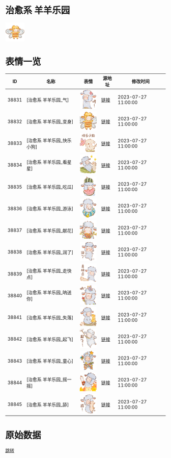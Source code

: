 # 治愈系 羊羊乐园

<img src="./cover.png" height="60" alt="cover" />

# 表情一览

|ID|名称|表情|源地址|修改时间|
|----|----|----|----|----|
|38831|[治愈系 羊羊乐园_气]|<img src="./pic/038831_%5B治愈系 羊羊乐园_气%5D.png" height="60" alt="气"/>|[链接](https://i0.hdslb.com/bfs/garb/4c4c0caa50fb179f7cf1684db0f6c799c18b9b06.png)|2023-07-27 11:00:00|
|38832|[治愈系 羊羊乐园_变身]|<img src="./pic/038832_%5B治愈系 羊羊乐园_变身%5D.png" height="60" alt="变身"/>|[链接](https://i0.hdslb.com/bfs/garb/3b1b2087e9a312fcf84822ac4c5af64a4b8bc0fd.png)|2023-07-27 11:00:00|
|38833|[治愈系 羊羊乐园_快乐小狗]|<img src="./pic/038833_%5B治愈系 羊羊乐园_快乐小狗%5D.png" height="60" alt="快乐小狗"/>|[链接](https://i0.hdslb.com/bfs/garb/a9445ec2606ba9526aaaf2419c34a4488492aa57.png)|2023-07-27 11:00:00|
|38834|[治愈系 羊羊乐园_看星星]|<img src="./pic/038834_%5B治愈系 羊羊乐园_看星星%5D.png" height="60" alt="看星星"/>|[链接](https://i0.hdslb.com/bfs/garb/32144f68daaad73ccf5a0cb8dcc141c6a38d3a6d.png)|2023-07-27 11:00:00|
|38835|[治愈系 羊羊乐园_吃瓜]|<img src="./pic/038835_%5B治愈系 羊羊乐园_吃瓜%5D.png" height="60" alt="吃瓜"/>|[链接](https://i0.hdslb.com/bfs/garb/01c8f164600928c80944c7d6bfd9e86779876295.png)|2023-07-27 11:00:00|
|38836|[治愈系 羊羊乐园_游泳]|<img src="./pic/038836_%5B治愈系 羊羊乐园_游泳%5D.png" height="60" alt="游泳"/>|[链接](https://i0.hdslb.com/bfs/garb/761d2c951c0dd2d59f69ecb8e33437adc8e6698b.png)|2023-07-27 11:00:00|
|38837|[治愈系 羊羊乐园_献花]|<img src="./pic/038837_%5B治愈系 羊羊乐园_献花%5D.png" height="60" alt="献花"/>|[链接](https://i0.hdslb.com/bfs/garb/022647c75b757cbafaa3a4c981aa7a2d023e2790.png)|2023-07-27 11:00:00|
|38838|[治愈系 羊羊乐园_润了]|<img src="./pic/038838_%5B治愈系 羊羊乐园_润了%5D.png" height="60" alt="润了"/>|[链接](https://i0.hdslb.com/bfs/garb/d5eb97f1191a427bc628c2569d9865a852383d67.png)|2023-07-27 11:00:00|
|38839|[治愈系 羊羊乐园_走快点]|<img src="./pic/038839_%5B治愈系 羊羊乐园_走快点%5D.png" height="60" alt="走快点"/>|[链接](https://i0.hdslb.com/bfs/garb/46bbe7675859995d8e15453172d5296821c803c1.png)|2023-07-27 11:00:00|
|38840|[治愈系 羊羊乐园_呐送你]|<img src="./pic/038840_%5B治愈系 羊羊乐园_呐送你%5D.png" height="60" alt="呐送你"/>|[链接](https://i0.hdslb.com/bfs/garb/f17723e0d2934a0c41643cf7248ab49ffee8b446.png)|2023-07-27 11:00:00|
|38841|[治愈系 羊羊乐园_失落]|<img src="./pic/038841_%5B治愈系 羊羊乐园_失落%5D.png" height="60" alt="失落"/>|[链接](https://i0.hdslb.com/bfs/garb/5e97f6b1a1de33f83a8f9cecfe4a990c5208c578.png)|2023-07-27 11:00:00|
|38842|[治愈系 羊羊乐园_起飞]|<img src="./pic/038842_%5B治愈系 羊羊乐园_起飞%5D.png" height="60" alt="起飞"/>|[链接](https://i0.hdslb.com/bfs/garb/9c1834d48f0e729a93eeb2604f28a695e8bf074b.png)|2023-07-27 11:00:00|
|38843|[治愈系 羊羊乐园_童心]|<img src="./pic/038843_%5B治愈系 羊羊乐园_童心%5D.png" height="60" alt="童心"/>|[链接](https://i0.hdslb.com/bfs/garb/cbf64972fd050c389c10bd06400fd65ffb6b619a.png)|2023-07-27 11:00:00|
|38844|[治愈系 羊羊乐园_摇一摇]|<img src="./pic/038844_%5B治愈系 羊羊乐园_摇一摇%5D.png" height="60" alt="摇一摇"/>|[链接](https://i0.hdslb.com/bfs/garb/61781de23f4660f0e61282fe42bd3c8e254bf71f.png)|2023-07-27 11:00:00|
|38845|[治愈系 羊羊乐园_舔]|<img src="./pic/038845_%5B治愈系 羊羊乐园_舔%5D.png" height="60" alt="舔"/>|[链接](https://i0.hdslb.com/bfs/garb/ca09f11e9fba3af11c0018ba34d4cef45110379c.png)|2023-07-27 11:00:00|

# 原始数据

[跳转](./raw.json)

